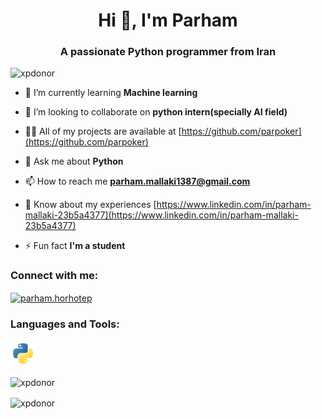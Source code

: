 <h1 align="center">Hi 👋, I'm Parham</h1>
<h3 align="center">A passionate Python programmer from Iran</h3>

<p align="left"> <img src="https://komarev.com/ghpvc/?username=xpdonor&label=Profile%20views&color=0e75b6&style=flat" alt="xpdonor" /> </p>

- 🌱 I’m currently learning **Machine learning**

- 👯 I’m looking to collaborate on **python intern(specially AI field)**

- 👨‍💻 All of my projects are available at [https://github.com/parpoker](https://github.com/parpoker)

- 💬 Ask me about **Python**

- 📫 How to reach me **parham.mallaki1387@gmail.com**

- 📄 Know about my experiences [https://www.linkedin.com/in/parham-mallaki-23b5a4377](https://www.linkedin.com/in/parham-mallaki-23b5a4377)

- ⚡ Fun fact **I'm a student**

<h3 align="left">Connect with me:</h3>
<p align="left">
<a href="https://instagram.com/parham.horhotep" target="blank"><img align="center" src="https://raw.githubusercontent.com/rahuldkjain/github-profile-readme-generator/master/src/images/icons/Social/instagram.svg" alt="parham.horhotep" height="30" width="40" /></a>
</p>

<h3 align="left">Languages and Tools:</h3>
<p align="left"> <a href="https://www.python.org" target="_blank" rel="noreferrer"> <img src="https://raw.githubusercontent.com/devicons/devicon/master/icons/python/python-original.svg" alt="python" width="40" height="40"/> </a> </p>

<p><img align="center" src="https://github-readme-stats.vercel.app/api/top-langs?username=xpdonor&show_icons=true&locale=en&layout=compact" alt="xpdonor" /></p>

<p><img align="center" src="https://github-readme-streak-stats.herokuapp.com/?user=xpdonor&" alt="xpdonor" /></p>

